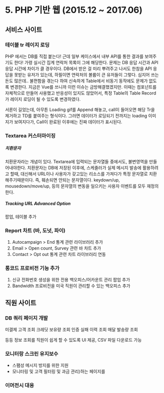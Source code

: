 # 5. PHP 기반 웹 (2015.12 ~ 2017.06)

## 서비스 사이트

### 테이블 tr 레이지 로딩
PHP 에서는 DB를 직접 붙는다!
근데 일부 케이스에서 내부 API를 통한 결과를 보여주기도 한다!
가령 실시간 집계 연락처 목록이 그에 해당한다.
문제는 DB 응답 시간과 API 응답 시간에 차이가 클 경우이다.
DB에서 받은 걸 미리 뿌려주고 나서도 한참을 API 응답을 못받는 유저가 있는데,
하필이면 연락처의 볼륨이 큰 유저들이 그렇다. 심지어 쓰는 돈도 많은데.. 불편함을 겪는다 하여
신속하게 Table에서 비동기 동작에도 문제가 없도록 변경한다.
지금은 Vue를 쓰니까 이런 이슈는 금방해결했겠지만.
이때는 컴포넌트를 자체적으로 만들어 사용했고 반응성이 있지도 않았어서,
특정 Table의 Table Record가 레이지 로딩이 될 수 있도록 변경하였다.

서론이 길었는데, 아무튼
Loading gif를 Append 해놓고, call이 들어오면 해당 Tr을 제거하고 TD를 붙여주는 형식이다.
그러면 데이터가 로딩되기 전까지는 loading 이미지가 보여지다가, Call이 완료된 이후에는 진짜 데이터가 표시된다.

### Textarea 커스터마이징

##### 치환문자
치환문자라는 개념이 있다.
Textarea에 입력되는 문자열들 중에서도, 불변영역을 만들어내야한다.
치환문자는 DB에 저장된 이후에, 스케줄러가 실제 메시지 발송에 활용하려고 할때, 대신해서 URL이나 사용자가 갖고있는 리소스를 가져다가
특정 문자열로 치환해주기때문이다. 즉, 훼손되면 안되는 문자열이다.
keydown/up, mousedown/move/up, 등의 문자열의 변동을 일으키는 사용자 이벤트를 모두 재정의한다.

##### Tracking URL Advanced Option
팝업, 테이블 추가

### Report 차트 (바, 도넛, 파이)

1. Autocampaign > End 통계 관련 라이브러리 추가
2. Email > Open count, Survey 관련 바 차트 추가
3. Contact > Opt out 통계 관련 차트 라이브러리 연동

### 롱코드 프로비전 기능 추가

1. 신규 전화번호 생성을 위한 전용 백오피스/어카운트 관리 팝업 추가
2. Bandwidth 프로비전을 미국 직원이 관리할 수 있는 백오피스 추가


## 직원 사이트

### DB 쿼리 페이지 개발


미결제 고객 조회
크레딧 보유량 조회
인증 실패 이력 조회
매달 발송량 조회

등등 정보 조회를 직원이 쉽게 할 수 있도록 UI 제공, CSV 파일 다운로드 가능

### 모니터랑 스크린 유지보수
 - 스팸성 메시지 방지를 위한 지원
 - 모니터링 및 고객 필터링 및 과금 관리)하는 페이지를


### 이머전시 대응

